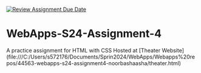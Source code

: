 [![Review Assignment Due Date](https://classroom.github.com/assets/deadline-readme-button-24ddc0f5d75046c5622901739e7c5dd533143b0c8e959d652212380cedb1ea36.svg)](https://classroom.github.com/a/4386q9bN)
# WebApps-S24-Assignment-4
A practice assignment for HTML with CSS
Hosted at [Theater Website] (file:///C:/Users/s572176/Documents/Sprin2024/WebApps/Webapps%20repos/44563-webapps-s24-assignment4-noorbashaasha/theater.html)
